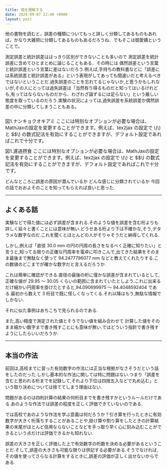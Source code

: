 ```yaml
---
title: 癌を理解する
date: 2024-09-07 22:49 +0900
layout: post
---
```

他の書物を読むと，誤差の種類についてもっと詳しく分類してあるものもあれば，かなり大雑把に分類してあるものもあるだろうね．でもそこは御愛嬌ということで。

測定誤差と統計誤差ははっきり区別ができないことも多いので 測定誤差を統計誤差に含めてひとまとめに論じることもある．その時には 偶然誤差という言葉と統計誤差という言葉に差はないだろう.例えば,手持ちの教科書などに「誤差には系統誤差と統計誤差がある」という表現がしてあっても間違いだと考えるべきではないということだ.過失誤差のことを忘れてるじゃないか,と思うかもしれないが,その人にとっては過失誤差は「当然有り得るものだと知ってはいるけれども,有ってはならないものだから、わざわざ論ずるには足らない」という厳しい態度を取っているのだろう.実験の状況によっては,過失誤差を系統誤差か偶然誤差の中に分類してしまうこともある。

<imagewrap class="image-grid">
    <img src="https://upload.wikimedia.org/wikipedia/commons/8/81/Bioluminescencekils.jpg" alt="">
    <div style="margin-top: 12px;"></div>
    <span style="font-size: 15px;">図1.ナンキョクオキアミ</span>
    <span style="font-size: 15px;"> ここには特別なオプションが必要な場合は、MathJaxの設定を変更することができます。例えば、tex2jax の設定で \(\) と $$\) の数式記法を有効にすることができますが、デフォルト設定であればこれで十分です。</span>
</imagewrap>

<imagewrap class="image-grid">
    <img src="https://static.inaturalist.org/photos/233842412/large.gif" alt="">
    <div style="margin-top: 12px;"></div>
    <span style="font-size: 15px;">図1.濾過摂食</span>
    <span style="font-size: 15px;"> ここには特別なオプションが必要な場合は、MathJaxの設定を変更することができます。例えば、tex2jax の設定で \(\) と $$\) の数式記法を有効にすることができますが、デフォルト設定であればこれで十分です。</span>
</imagewrap>

どんなところに誤差の原因が潜んでいるか どんな感じに分類されているか 今回の話でおおよそのことを知ってもらえれば良いと思った.

---

## よくある話

実験などで得た値には必ず誤差が含まれる.そのような値を誤差を含む桁よりも詳しく延々と書くことには意味が無い.どうせある桁より下は不確かな,そう,デタラメな数字なのだ.これを聞くとほとんどの人がそりゃそうだと納得してくれる.

しかし,例えば「直径 30.0 mm の円の円周の長さをなるべく正確に知りたい」と言うと,知ってる限りの正確な円周率を電卓に叩きこんで,出てきた結果をそのまま最後まで無駄なく使って 94.2477796077 mm などと教えてくれたりする.この数値のどこまでが確かな数字だと言えるだろうか.

これは簡単に確認ができる.直径の最後の桁に僅かな誤差が含まれているとして,正確な値が 29.95 ～ 30.05 くらいの範囲に含まれていたとしよう.これに出来るだけ細かい円周率を掛けたとすると,94.090699975 ～ 94.4048592404 である.最初から数えて 3 桁目で既に怪しくなってくる.それ以降はもう,無駄な情報でしかない.

それに似た事例はあちこちで見られるのである.

また,高い精度で測定された値とそうでない値を組み合わせて
計算した値をそのまま細かい数字まで書き残すことにも意味が無い.ではどういう指針で書き残すようにしたらいいだろうか.

---

## 本当の作法

前回は,高校までに習った有効数字の作法には正当な根拠がなさそうだという話をしたのだった.しかし基本的な作法に関しては特に問題はない.つまり「誤差を含むと思われる桁までを記録して,それより下位は四捨五入などで丸め込む」という取り決めについては捨ててしまう理由はない.

問題があるのは四則計算の結果の何桁目までを書き残すかというルールだけである.あのような作法では誤差の程度を正しく評価できていないのである.

では高校であのような作法を学ぶ意義は何だろうか？引き算を行ったときに有効数字が大きく桁落ちすることがあることや,掛け算や割り算をしたときの計算結果の末尾がほとんど信用ならないことなどを手っ取り早く心に刻み込むことができるという点だけは評価できるかも知れない.

誤差の大きさを正しく評価した上で有効数字の桁数を決める必要があるということだ.そして,誤差の大きさも可能な限りは併記する必要がある.そうでなければ,その値を使ってさらなる計算をするときに,誤差の評価が正しく出せないからである.
